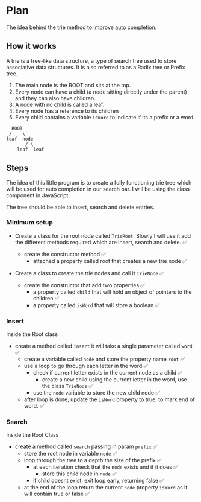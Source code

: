 # Plan

The idea behind the trie method to improve auto completion.


## How it works

A trie is a tree-like data structure, a type of search tree used to store associative data structures. It is also referred to as a Radix tree or Prefix tree.

1. The main node is the ROOT and sits at the top.
2. Every node can have a child (a node sitting directly under the parent) and they can also have children.
3. A node with no child is called a leaf.
4. Every node has a reference to its children
5. Every child contains a variable `isWord` to indicate if its a prefix or a word.


```
  ROOT
 /    \
leaf  node
       / \
    leaf  leaf
```


## Steps

The idea of this little program is to create a fully functioning trie tree which will be used for auto completion in our search bar. I will be using the class component in JavaScript.

The tree should be able to insert, search and delete entries.

### Minimum setup

- Create a class for the root node called `TrieRoot`. Slowly I will use it add the different methods required which are insert, search and delete. ✅
  - create the constructor method ✅
    - attached a property called root that creates a new trie node ✅

- Create a class to create the trie nodes and call it `TrieNode` ✅
  - create the constructor that add two properties ✅
    - a property called `child` that will hold an object of pointers to the children ✅
    - a property called `isWord` that will store a boolean ✅

### Insert

Inside the Root class
- create a method called `insert` it will take a single parameter called `word` ✅
  - create a variable called `node` and store the property name `root` ✅
  - use a loop to go through each letter in the word ✅
    - check if current letter exists in the current node as a child ✅
      - create a new child using the current letter in the word, use the class `TrieNode` ✅
    - use the `node` variable to store the new child node ✅
  - after loop is done, update the `isWord` property to true, to mark end of word. ✅


### Search

Inside the Root Class
- create a method called `search` passing in param `prefix` ✅
  - store the root node in variable `node` ✅
  - loop through the tree to a depth the size of the prefix ✅
    - at each iteration check that the `node` exists and if it does ✅
      - store this child node in `node` ✅
    - if child doesnt exist, exit loop early, returning false ✅
  - at the end of the loop return the current `node` property `isWord` as it will contain true or false ✅

